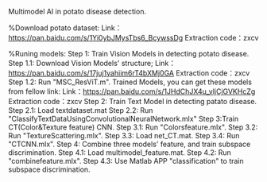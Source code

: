 Multimodel AI in potato disease detection.

%Download potato dataset:
Link：https://pan.baidu.com/s/1Yi0ybJMysTbs6_BcywssDg 
Extraction code：zxcv

%Runing models:
Step 1: Train Vision Models in detecting potato disease.
      Step 1.1: Download Vision Models' structure;
            Link：https://pan.baidu.com/s/17juj1yahiim6rT4bXMj0GA 
            Extraction code：zxcv
      Step 1.2: Run "MSC_ResViT.m".
      Trained Models, you can get these models from fellow link:
            Link：https://pan.baidu.com/s/1JHdChJX4u_vljCjGVKHcZg 
            Extraction code：zxcv
Step 2: Train Text Model in detecting patato disease.
      Step 2.1: Load textdataset.mat
      Step 2.2: Run "ClassifyTextDataUsingConvolutionalNeuralNetwork.mlx"
Step 3:Train CT(Color&Texture feature) CNN.
      Step 3.1: Run "Colorsfeature.mlx".
      Step 3.2: Run "TextureScattering.mlx".
      Step 3.3: Load net_CT.mat.
      Step 3.4: Run "CTCNN.mlx".
Step 4: Combine three models' feature, and train subspace discrimination.
      Step 4.1: Load multimodel_feature.mat.
      Step 4.2: Run "combinefeature.mlx".
      Step 4.3: Use Matlab APP "classification" to train subspace discrimination.
      
